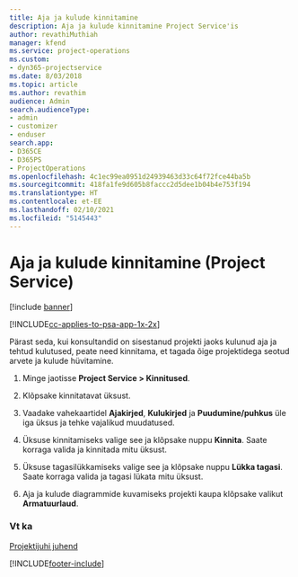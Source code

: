 ```yaml
---
title: Aja ja kulude kinnitamine
description: Aja ja kulude kinnitamine Project Service'is
author: revathiMuthiah
manager: kfend
ms.service: project-operations
ms.custom:
- dyn365-projectservice
ms.date: 8/03/2018
ms.topic: article
ms.author: revathim
audience: Admin
search.audienceType:
- admin
- customizer
- enduser
search.app:
- D365CE
- D365PS
- ProjectOperations
ms.openlocfilehash: 4c1ec99ea0951d24939463d33c64f72fce44ba5b
ms.sourcegitcommit: 418fa1fe9d605b8faccc2d5dee1b04b4e753f194
ms.translationtype: HT
ms.contentlocale: et-EE
ms.lasthandoff: 02/10/2021
ms.locfileid: "5145443"
---
```

# <a name="approve-time-and-expenses-project-service"></a>Aja ja kulude kinnitamine (Project Service)

[!include [banner](../includes/psa-now-project-operations.md)]

[!INCLUDE[cc-applies-to-psa-app-1x-2x](../includes/cc-applies-to-psa-app-1x-2x.md)]

Pärast seda, kui konsultandid on sisestanud projekti jaoks kulunud aja ja tehtud kulutused, peate need kinnitama, et tagada õige projektidega seotud arvete ja kulude hüvitamine.  
  
1.  Minge jaotisse **Project Service > Kinnitused**.  
  
2.  Klõpsake kinnitatavat üksust.  
  
3.  Vaadake vahekaartidel **Ajakirjed**, **Kulukirjed** ja **Puudumine/puhkus** üle iga üksus ja tehke vajalikud muudatused.  
  
4.  Üksuse kinnitamiseks valige see ja klõpsake nuppu **Kinnita**. Saate korraga valida ja kinnitada mitu üksust.  
  
5.  Üksuse tagasilükkamiseks valige see ja klõpsake nuppu **Lükka tagasi**. Saate korraga valida ja tagasi lükata mitu üksust.  
  
6.  Aja ja kulude diagrammide kuvamiseks projekti kaupa klõpsake valikut **Armatuurlaud**.  
  
### <a name="see-also"></a>Vt ka  
 [Projektijuhi juhend](../psa/project-manager-guide.md)


[!INCLUDE[footer-include](../includes/footer-banner.md)]